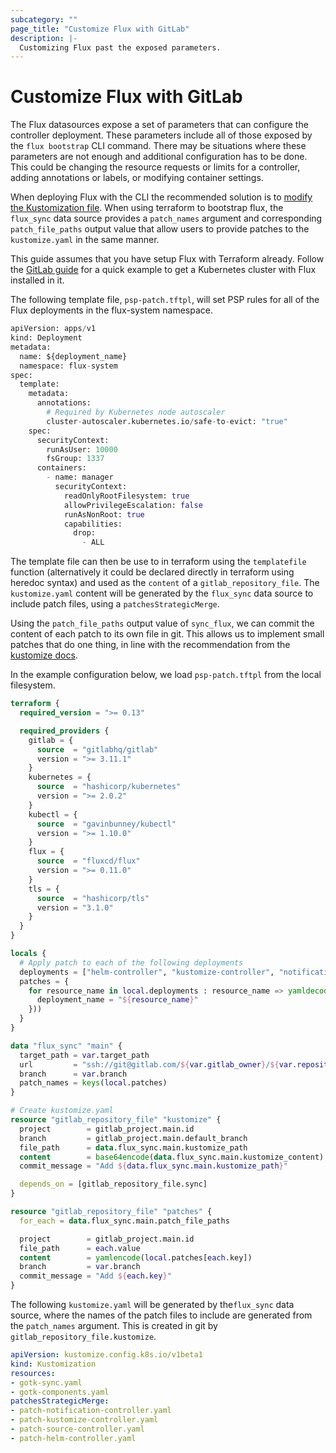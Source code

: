 ```yaml
---
subcategory: ""
page_title: "Customize Flux with GitLab"
description: |-
  Customizing Flux past the exposed parameters.
---
```


# Customize Flux with GitLab

The Flux datasources expose a set of parameters that can configure the controller deployment. These parameters include all of those
exposed by the `flux bootstrap` CLI command. There may be situations where these parameters are not enough and additional configuration
has to be done. This could be changing the resource requests or limits for a controller, adding annotations or labels, or modifying container settings.

When deploying Flux with the CLI the recommended solution is to [modify the Kustomization file](https://fluxcd.io/docs/installation/#customize-flux-manifests).
When using terraform to bootstrap flux, the `flux_sync` data source provides a `patch_names` argument and corresponding `patch_file_paths` output value that allow users to provide patches to the `kustomize.yaml` in the same manner.

This guide assumes that you have setup Flux with Terraform already. Follow the [GitLab guide](./gitlab) for a quick example to get a Kubernetes cluster with Flux installed in it.

The following template file, `psp-patch.tftpl`,  will set PSP rules for all of the Flux deployments in the flux-system namespace.

```terraform
apiVersion: apps/v1
kind: Deployment
metadata:
  name: ${deployment_name}
  namespace: flux-system
spec:
  template:
    metadata:
      annotations:
        # Required by Kubernetes node autoscaler
        cluster-autoscaler.kubernetes.io/safe-to-evict: "true"
    spec:
      securityContext:
        runAsUser: 10000
        fsGroup: 1337
      containers:
        - name: manager
          securityContext:
            readOnlyRootFilesystem: true
            allowPrivilegeEscalation: false
            runAsNonRoot: true
            capabilities:
              drop:
                - ALL
```

The template file can then be use to in terraform using the `templatefile` function (alternatively it could be declared directly in terraform using heredoc syntax)
and used as the `content` of a `gitlab_repository_file`. The `kustomize.yaml` content will be generated by the `flux_sync` data source to include patch
files, using a `patchesStrategicMerge`.

Using the `patch_file_paths` output value of `sync_flux`, we can commit the content of each patch to its own file in git. This allows us to implement
small patches that do one thing, in line with the recommendation from the [kustomize docs](https://kubernetes.io/docs/tasks/manage-kubernetes-objects/kustomization/#customizing).


In the example configuration below, we load `psp-patch.tftpl` from the local filesystem.

```terraform
terraform {
  required_version = ">= 0.13"

  required_providers {
    gitlab = {
      source  = "gitlabhq/gitlab"
      version = ">= 3.11.1"
    }
    kubernetes = {
      source  = "hashicorp/kubernetes"
      version = ">= 2.0.2"
    }
    kubectl = {
      source  = "gavinbunney/kubectl"
      version = ">= 1.10.0"
    }
    flux = {
      source  = "fluxcd/flux"
      version = ">= 0.11.0"
    }
    tls = {
      source  = "hashicorp/tls"
      version = "3.1.0"
    }
  }
}

locals {
  # Apply patch to each of the following deployments
  deployments = ["helm-controller", "kustomize-controller", "notification-controller", "source-controller"]
  patches = {
    for resource_name in local.deployments : resource_name => yamldecode(templatefile("./psp-patch.tftpl", {
      deployment_name = "${resource_name}"
    }))
  }
}

data "flux_sync" "main" {
  target_path = var.target_path
  url         = "ssh://git@gitlab.com/${var.gitlab_owner}/${var.repository_name}.git"
  branch      = var.branch
  patch_names = keys(local.patches)
}

# Create kustomize.yaml
resource "gitlab_repository_file" "kustomize" {
  project        = gitlab_project.main.id
  branch         = gitlab_project.main.default_branch
  file_path      = data.flux_sync.main.kustomize_path
  content        = base64encode(data.flux_sync.main.kustomize_content)
  commit_message = "Add ${data.flux_sync.main.kustomize_path}"

  depends_on = [gitlab_repository_file.sync]
}

resource "gitlab_repository_file" "patches" {
  for_each = data.flux_sync.main.patch_file_paths

  project        = gitlab_project.main.id
  file_path      = each.value
  content        = yamlencode(local.patches[each.key])
  branch         = var.branch
  commit_message = "Add ${each.key}"
}


```

The following `kustomize.yaml` will be generated by the`flux_sync` data source, where the names of the patch files
to include are generated from the `patch_names` argument. This is created in git by `gitlab_repository_file.kustomize`.

```yaml
apiVersion: kustomize.config.k8s.io/v1beta1
kind: Kustomization
resources:
- gotk-sync.yaml
- gotk-components.yaml
patchesStrategicMerge:
- patch-notification-controller.yaml
- patch-kustomize-controller.yaml
- patch-source-controller.yaml
- patch-helm-controller.yaml
```

